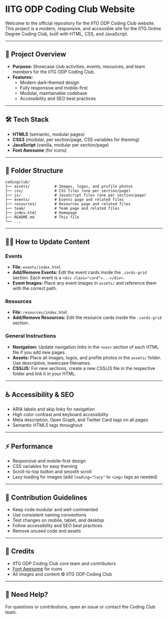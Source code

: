 # IITG ODP Coding Club Website

Welcome to the official repository for the IITG ODP Coding Club website. This project is a modern, responsive, and accessible site for the IITG Online Degree Coding Club, built with HTML, CSS, and JavaScript.

---

## 🚀 Project Overview
- **Purpose:** Showcase club activities, events, resources, and team members for the IITG ODP Coding Club.
- **Features:**
  - Modern dark-themed design
  - Fully responsive and mobile-first
  - Modular, maintainable codebase
  - Accessibility and SEO best practices

---

## 🛠️ Tech Stack
- **HTML5** (semantic, modular pages)
- **CSS3** (modular, per section/page, CSS variables for theming)
- **JavaScript** (vanilla, modular per section/page)
- **Font Awesome** (for icons)

---

## 📁 Folder Structure
```
codingclub/
├── assets/           # Images, logos, and profile photos
├── css/              # CSS files (one per section/page)
├── js/               # JavaScript files (one per section/page)
├── events/           # Events page and related files
├── resources/        # Resources page and related files
├── team/             # Team page and related files
├── index.html        # Homepage
├── README.md         # This file
└── ...
```

---

## 🧑‍💻 How to Update Content

### Events
- **File:** `events/index.html`
- **Add/Remove Events:** Edit the event cards inside the `.cards-grid` section. Each event is a `<div class="card">...</div>`.
- **Event Images:** Place any event images in `assets/` and reference them with the correct path.

### Resources
- **File:** `resources/index.html`
- **Add/Remove Resources:** Edit the resource cards inside the `.cards-grid` section.

### General Instructions
- **Navigation:** Update navigation links in the `<nav>` section of each HTML file if you add new pages.
- **Assets:** Place all images, logos, and profile photos in the `assets/` folder. Use descriptive, lowercase filenames.
- **CSS/JS:** For new sections, create a new CSS/JS file in the respective folder and link it in your HTML.

---

## ♿ Accessibility & SEO
- ARIA labels and skip links for navigation
- High color contrast and keyboard accessibility
- Meta description, Open Graph, and Twitter Card tags on all pages
- Semantic HTML5 tags throughout

---

## ⚡ Performance
- Responsive and mobile-first design
- CSS variables for easy theming
- Scroll-to-top button and smooth scroll
- Lazy loading for images (add `loading="lazy"` to `<img>` tags as needed)

---

## 🧩 Contribution Guidelines
- Keep code modular and well-commented
- Use consistent naming conventions
- Test changes on mobile, tablet, and desktop
- Follow accessibility and SEO best practices
- Remove unused code and assets

---

## 🙏 Credits
- IITG ODP Coding Club core team and contributors
- [Font Awesome](https://fontawesome.com/) for icons
- All images and content © IITG ODP Coding Club


---

## 📢 Need Help?
For questions or contributions, open an issue or contact the Coding Club team.
